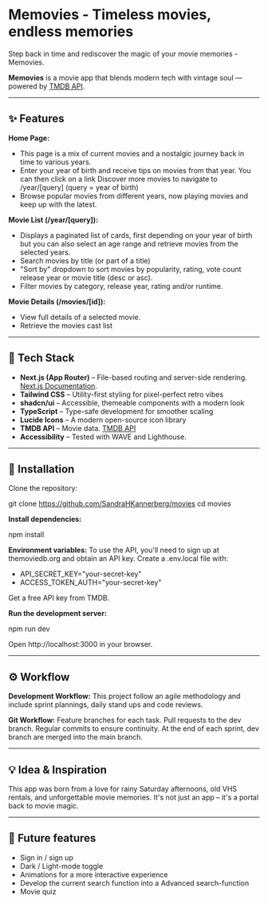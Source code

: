 # Memovies - Timeless movies, endless memories
Step back in time and rediscover the magic of your movie memories - Memovies.

**Memovies** is a movie app that blends modern tech with vintage soul — powered by [TMDB API](https://www.themoviedb.org/).

---

## ✨ Features

**Home Page:** 
- This page is a mix of current movies and a nostalgic journey back in time to various years.
- Enter your year of birth and receive tips on movies from that year. You can then click on a link Discover more movies to navigate to /year/[query] (query = year of birth)
- Browse popular movies from different years, now playing movies and keep up with the latest.

**Movie List (/year/[query]):**
- Displays a paginated list of cards, first depending on your year of birth but you can also select an age range and retrieve movies from the selected years.
- Search movies by title (or part of a title)
- "Sort by" dropdown to sort movies by popularity, rating, vote count release year or movie title (desc or asc).
- Filter movies by category, release year, rating and/or runtime. 

**Movie Details (/movies/[id]):** 
- View full details of a selected movie.
- Retrieve the movies cast list

---

## 🔧 Tech Stack

- **Next.js (App Router)** – File-based routing and server-side rendering. [Next.js Documentation](https://nextjs.org/docs).  
- **Tailwind CSS** – Utility-first styling for pixel-perfect retro vibes  
- **shadcn/ui** – Accessible, themeable components with a modern look  
- **TypeScript** – Type-safe development for smoother scaling 
- **Lucide Icons** – A modern open-source icon library
- **TMDB API** – Movie data. [TMDB API](https://www.themoviedb.org/documentation/api)  
- **Accessibility** – Tested with WAVE and Lighthouse.

---

## 🚀 Installation
Clone the repository:

git clone https://github.com/SandraHKannerberg/movies
cd movies

**Install dependencies:**

npm install

**Environment variables:**
To use the API, you'll need to sign up at themoviedb.org and obtain an API key.
Create a .env.local file with:

- API_SECRET_KEY="your-secret-key"
- ACCESS_TOKEN_AUTH="your-secret-key"

Get a free API key from TMDB.

**Run the development server:**

npm run dev

Open http://localhost:3000 in your browser.

---

## ⚙️ Workflow

**Development Workflow:**
This project follow an agile methodology and include sprint plannings, daily stand ups and code reviews.

**Git Workflow:**
Feature branches for each task.
Pull requests to the dev branch.
Regular commits to ensure continuity.
At the end of each sprint, dev branch are merged into the main branch.

---

## 💡 Idea & Inspiration
This app was born from a love for rainy Saturday afternoons, old VHS rentals, and unforgettable movie memories.
It's not just an app – it's a portal back to movie magic.

---

## 🔮 Future features
- Sign in / sign up
- Dark / Light-mode toggle
- Animations for a more interactive experience
- Develop the current search function into a Advanced search-function
- Movie quiz
